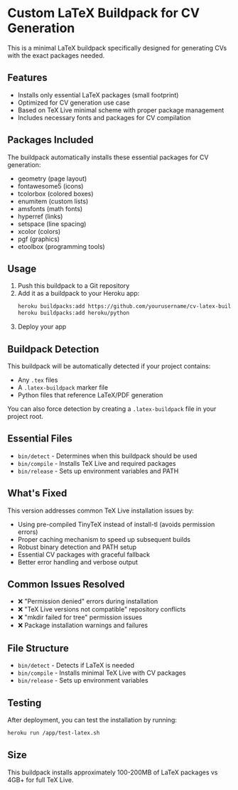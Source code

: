 # Custom LaTeX Buildpack for CV Generation

This is a minimal LaTeX buildpack specifically designed for generating CVs with the exact packages needed.

## Features
- Installs only essential LaTeX packages (small footprint)
- Optimized for CV generation use case
- Based on TeX Live minimal scheme with proper package management
- Includes necessary fonts and packages for CV compilation

## Packages Included
The buildpack automatically installs these essential packages for CV generation:
- geometry (page layout)
- fontawesome5 (icons)
- tcolorbox (colored boxes)
- enumitem (custom lists)
- amsfonts (math fonts)
- hyperref (links)
- setspace (line spacing)
- xcolor (colors)
- pgf (graphics)
- etoolbox (programming tools)

## Usage
1. Push this buildpack to a Git repository
2. Add it as a buildpack to your Heroku app:
   ```bash
   heroku buildpacks:add https://github.com/yourusername/cv-latex-buildpack.git
   heroku buildpacks:add heroku/python
   ```
3. Deploy your app

## Buildpack Detection
This buildpack will be automatically detected if your project contains:
- Any `.tex` files
- A `.latex-buildpack` marker file
- Python files that reference LaTeX/PDF generation

You can also force detection by creating a `.latex-buildpack` file in your project root.

## Essential Files
- `bin/detect` - Determines when this buildpack should be used
- `bin/compile` - Installs TeX Live and required packages  
- `bin/release` - Sets up environment variables and PATH

## What's Fixed
This version addresses common TeX Live installation issues by:
- Using pre-compiled TinyTeX instead of install-tl (avoids permission errors)
- Proper caching mechanism to speed up subsequent builds
- Robust binary detection and PATH setup
- Essential CV packages with graceful fallback
- Better error handling and verbose output

## Common Issues Resolved
- ❌ "Permission denied" errors during installation
- ❌ "TeX Live versions not compatible" repository conflicts  
- ❌ "mkdir failed for tree" permission issues
- ❌ Package installation warnings and failures

## File Structure
- `bin/detect` - Detects if LaTeX is needed
- `bin/compile` - Installs minimal TeX Live with CV packages
- `bin/release` - Sets up environment variables

## Testing
After deployment, you can test the installation by running:
```bash
heroku run /app/test-latex.sh
```

## Size
This buildpack installs approximately 100-200MB of LaTeX packages vs 4GB+ for full TeX Live.
